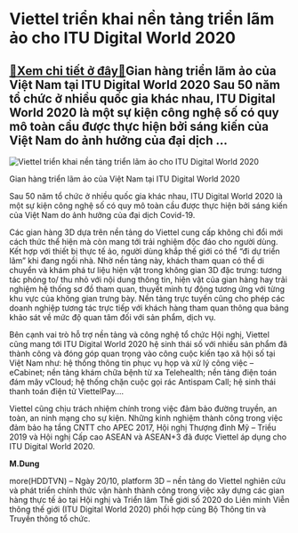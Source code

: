 Viettel triển khai nền tảng triển lãm ảo cho ITU Digital World 2020
===================================================================

[:gift:Xem chi tiết ở đây:gift:](https://hddtvn.com/viettel-trien-khai-nen-tang-trien-lam-ao-cho-itu-digital-world-2020/)Gian hàng triển lãm ảo của Việt Nam tại ITU Digital World 2020 Sau 50 năm tổ chức ở nhiều quốc gia khác nhau, ITU Digital World 2020 là một sự kiện công nghệ số có quy mô toàn cầu được thực hiện bởi sáng kiến của Việt Nam do ảnh hưởng của đại dịch …
---------------------------------------------------------------------------------------------------------------------------------------------------------------------------------------------------------------------------------------------------------





![Viettel triển khai nền tảng triển lãm ảo cho ITU Digital World 2020](https://hddtvn.com/wp-content/uploads/2021/01/2447_Gian_hang_trien_lam_ao_cua_Viet_Nam_tai_ITU_2020.jpg "Viettel triển khai nền tảng triển lãm ảo cho ITU Digital World 2020")


Gian hàng triển lãm ảo của Việt Nam tại ITU Digital World 2020



Sau 50 năm tổ chức ở nhiều quốc gia khác nhau, ITU Digital World 2020 là một sự kiện công nghệ số có quy mô toàn cầu được thực hiện bởi sáng kiến của Việt Nam do ảnh hưởng của đại dịch Covid-19.


Các gian hàng 3D dựa trên nền tảng do Viettel cung cấp không chỉ đổi mới cách thức thể hiện mà còn mang tới trải nghiệm độc đáo cho người dùng. Kết hợp với thiết bị thực tế ảo, người dùng khắp thế giới có thể “đi dự triển lãm” khi đang ngồi nhà. Nhờ nền tảng này, khách tham quan có thể di chuyển và khám phá tư liệu hiện vật trong không gian 3D đặc trưng: tương tác phóng to/ thu nhỏ với nội dung thông tin, hiện vật của gian hàng hay trải nghiệm hệ thống sơ đồ tham quan, thuyết minh tự động tương ứng với từng khu vực của không gian trưng bày. Nền tảng trực tuyến cũng cho phép các doanh nghiệp tương tác trực tiếp với khách hàng tham quan thông qua bảng khảo sát về mức độ quan tâm đối với sản phẩm, dịch vụ.


Bên cạnh vai trò hỗ trợ nền tảng và công nghệ tổ chức Hội nghị, Viettel cũng mang tới ITU Digital World 2020 hệ sinh thái số với nhiều sản phẩm đã thành công và đóng góp quan trọng vào công cuộc kiến tạo xã hội số tại Việt Nam như: hệ thống thông tin phục vụ họp và xử lý công việc – eCabinet; nền tảng khám chữa bệnh từ xa Telehealth; nền tảng điện toán đám mây vCloud; hệ thống chặn cuộc gọi rác Antispam Call; hệ sinh thái thanh toán điện tử ViettelPay….


Viettel cũng chịu trách nhiệm chính trong việc đảm bảo đường truyền, an toàn, an ninh mạng cho sự kiện. Những kinh nghiệm thành công trong việc đảm bảo hạ tầng CNTT cho APEC 2017, Hội nghị Thượng đỉnh Mỹ – Triều 2019 và Hội nghị Cấp cao ASEAN và ASEAN+3 đã được Viettel áp dụng cho ITU Digital World 2020.




**M.Dung**



more(HDDTVN) – Ngày 20/10, platform 3D – nền tảng do Viettel nghiên cứu và phát triển chính thức vận hành thành công trong việc xây dựng các gian hàng thực tế ảo tại Hội nghị và Triển lãm Thế giới số 2020 do Liên minh Viễn thông thế giới (ITU Digital World 2020) phối hợp cùng Bộ Thông tin và Truyền thông tổ chức.


